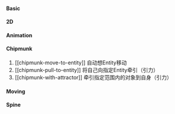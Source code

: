 #### Basic

#### 2D

#### Animation

#### Chipmunk
1. [[chipmunk-move-to-entity]] 自动想Entity移动
2. [[chipmunk-pull-to-entity]] 将自己向指定Entity牵引（引力）
3. [[chipmunk-with-attractor]] 牵引指定范围内的对象到自身（引力）

#### Moving

#### Spine